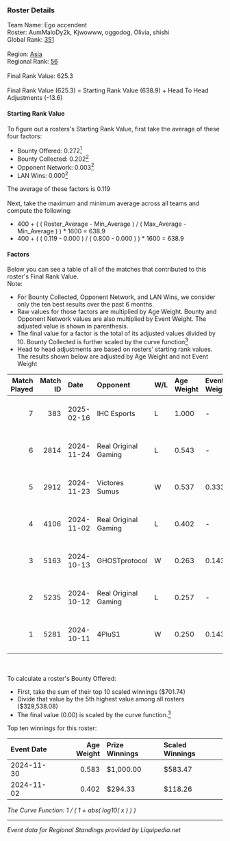 ### Roster Details<br />
Team Name: Ego accendent<br />
Roster: AumMaloDy2k, Kjwowww, oggodog, Olivia, shishi<br />
Global Rank: [351](../standings_global.md)<br />
<br />
Region: [Asia]( ../standings_asia.md)<br />
Regional Rank: [56]( ../standings_asia.md)<br />
<br />
Final Rank Value:  625.3<br />
<br />
Final Rank Value (625.3) = Starting Rank Value (638.9) + Head To Head Adjustments (-13.6)<br />

#### Starting Rank Value<br />
To figure out a rosters's Starting Rank Value, first take the average of these four factors:<br />
- Bounty Offered: 0.272[<sup>1</sup>](#table2)
- Bounty Collected: 0.202[<sup>2</sup>](#table1)
- Opponent Network: 0.003[<sup>2</sup>](#table1)
- LAN Wins: 0.000[<sup>2</sup>](#table1)

The average of these factors is 0.119<br />
<br />
Next, take the maximum and minimum average across all teams and compute the following:<br />
- 400 + ( ( Roster_Average - Min_Average ) / ( Max_Average - Min_Average ) ) * 1600 = 638.9
- 400 + ( ( 0.119 - 0.000 ) / ( 0.800 - 0.000 ) ) * 1600 = 638.9


#### Factors<br />
Below you can see a table of all of the matches that contributed to this roster's Final Rank Value.<br />
Note:<br />

- For Bounty Collected, Opponent Network, and LAN Wins, we consider only the ten best results over the past 6 months.
- Raw values for those factors are multiplied by Age Weight. Bounty and Opponent Network values are also multiplied by Event Weight. The adjusted value is shown in parenthesis.
- The final value for a factor is the total of its adjusted values divided by 10. Bounty Collected is further scaled by the curve function[<sup>3</sup>](#curveFunction)
- Head to head adjustments are based on rosters' starting rank values. The results shown below are adjusted by Age Weight and not Event Weight
<span id="table1"></span><br />


| Match Played | Match ID | Date       | Opponent             | W/L | Age Weight | Event Weight | Bounty Collected | Opponent Network | LAN Wins  | H2H Adj. | Roster                                        |
| -: | -: | :- | :- | :- | :- | :- | :- | :- | :- | -: | :- |
|            7 |      383 | 2025-02-16 | IHC Esports          | L   | 1.000      | -            | -                | -                | -         |   -12.99 | AumMaloDy2k, Kjwowww, oggodog, Olivia, shishi |
|            6 |     2814 | 2024-11-24 | Real Original Gaming | L   | 0.543      | -            | -                | -                | -         |    -6.72 | AumMaloDy2k, Kjwowww, MGK, shishi, zyven      |
|            5 |     2912 | 2024-11-23 | Victores Sumus       | W   | 0.537      | 0.333        | 0.006 (0.001)    | 0.173 (0.031)    | 0 (0.000) |    11.10 | AumMaloDy2k, Kjwowww, MGK, shishi, zyven      |
|            4 |     4106 | 2024-11-02 | Real Original Gaming | L   | 0.402      | -            | -                | -                | -         |    -5.05 | Alot, AumMaloDy2k, Kjwowww, shishi, zyven     |
|            3 |     5163 | 2024-10-13 | GHOSTprotocol        | W   | 0.263      | 0.143        | 0.000 (0.000)    | 0.012 (0.000)    | 0 (0.000) |     1.75 | Alot, AumMaloDy2k, Kjwowww, shishi, zyven     |
|            2 |     5235 | 2024-10-12 | Real Original Gaming | L   | 0.257      | -            | -                | -                | -         |    -3.29 | Alot, AumMaloDy2k, Kjwowww, shishi, zyven     |
|            1 |     5281 | 2024-10-11 | 4PluS1               | W   | 0.250      | 0.143        | 0.000 (0.000)    | 0.000 (0.000)    | 0 (0.000) |     1.63 | Alot, AumMaloDy2k, Kjwowww, shishi, zyven     |

<br />
<span id="table2"></span><br />
To calculate a roster's Bounty Offered:<br />

- First, take the sum of their top 10 scaled winnings ($701.74)
- Divide that value by the 5th highest value among all rosters ($329,538.08)
- The final value (0.00) is scaled by the curve function.[<sup>3</sup>](#curveFunction)

Top ten winnings for this roster:<br />

| Event Date | Age Weight | Prize Winnings | Scaled Winnings |
| :- | -: | :- | :- |
| 2024-11-30 |      0.583 | $1,000.00      | $583.47         |
| 2024-11-02 |      0.402 | $294.33        | $118.26         |


<span id="curveFunction"></span>_The Curve Function: 1 / ( 1 + abs( log10( x ) ) )_<br />

---
_Event data for Regional Standings provided by Liquipedia.net_<br />
